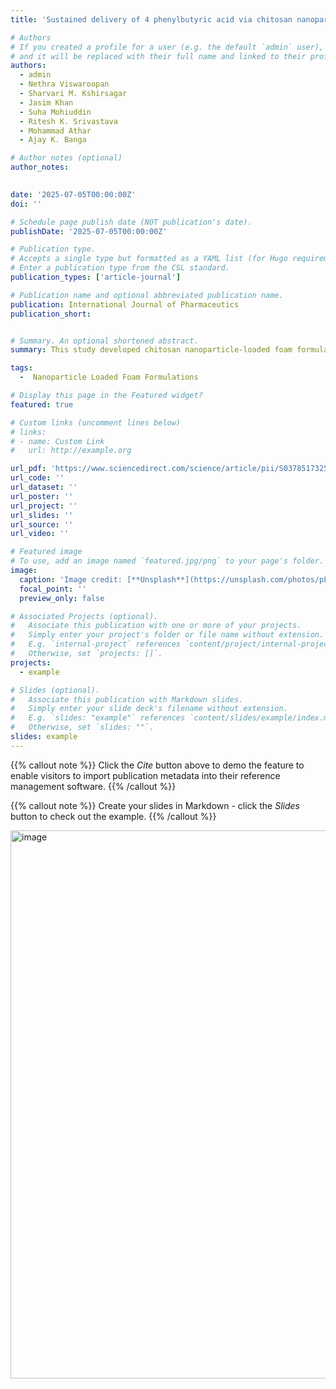 ```yaml
---
title: 'Sustained delivery of 4 phenylbutyric acid via chitosan nanoparticles in foam for decontamination and treatment of lewisite-mediated skin injury'

# Authors
# If you created a profile for a user (e.g. the default `admin` user), write the username (folder name) here
# and it will be replaced with their full name and linked to their profile.
authors:
  - admin
  - Nethra Viswaroopan
  - Sharvari M. Kshirsagar
  - Jasim Khan
  - Suha Mohiuddin
  - Ritesh K. Srivastava
  - Mohammad Athar 
  - Ajay K. Banga

# Author notes (optional)
author_notes:
  

date: '2025-07-05T00:00:00Z'
doi: ''

# Schedule page publish date (NOT publication's date).
publishDate: '2025-07-05T00:00:00Z'

# Publication type.
# Accepts a single type but formatted as a YAML list (for Hugo requirements).
# Enter a publication type from the CSL standard.
publication_types: ['article-journal']

# Publication name and optional abbreviated publication name.
publication: International Journal of Pharmaceutics
publication_short: 


# Summary. An optional shortened abstract.
summary: This study developed chitosan nanoparticle-loaded foam formulations for rapid decontamination and sustained 4-PBA delivery to treat Lewisite-induced skin injury. Optimized nanoparticles (N35) showed high stability, reduced drug permeation, and effective skin retention. In vivo, the N35 + NAC formulation significantly protected against arsenical-induced injury and inflammation, demonstrating strong therapeutic potential and translational feasibility for chemical burn treatment.

tags:
  -  Nanoparticle Loaded Foam Formulations

# Display this page in the Featured widget?
featured: true

# Custom links (uncomment lines below)
# links:
# - name: Custom Link
#   url: http://example.org

url_pdf: 'https://www.sciencedirect.com/science/article/pii/S0378517325007653'
url_code: ''
url_dataset: ''
url_poster: ''
url_project: ''
url_slides: ''
url_source: ''
url_video: ''

# Featured image
# To use, add an image named `featured.jpg/png` to your page's folder.
image:
  caption: 'Image credit: [**Unsplash**](https://unsplash.com/photos/pLCdAaMFLTE)'
  focal_point: ''
  preview_only: false

# Associated Projects (optional).
#   Associate this publication with one or more of your projects.
#   Simply enter your project's folder or file name without extension.
#   E.g. `internal-project` references `content/project/internal-project/index.md`.
#   Otherwise, set `projects: []`.
projects:
  - example

# Slides (optional).
#   Associate this publication with Markdown slides.
#   Simply enter your slide deck's filename without extension.
#   E.g. `slides: "example"` references `content/slides/example/index.md`.
#   Otherwise, set `slides: ""`.
slides: example
---
```


{{% callout note %}}
Click the _Cite_ button above to demo the feature to enable visitors to import publication metadata into their reference management software.
{{% /callout %}}

{{% callout note %}}
Create your slides in Markdown - click the _Slides_ button to check out the example.
{{% /callout %}}

<img width="795" height="877" alt="image" src="https://github.com/user-attachments/assets/57bf4559-1e79-4ccf-aaa7-7c307701c0e6" />

